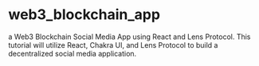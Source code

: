 # web3_blockchain_app

a Web3 Blockchain Social Media App using React and Lens Protocol. This tutorial will utilize React, Chakra UI, and Lens Protocol to build a decentralized social media application.
